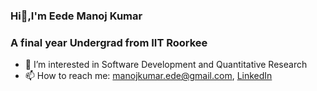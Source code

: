 ###                                             Hi👋,I'm Eede Manoj Kumar
###                                 A final year Undergrad from IIT Roorkee

<!--
**Manoj4689/Manoj4689** is a ✨ _special_ ✨ repository because its `README.md` (this file) appears on your GitHub profile.
-->

- 🔭 I’m interested in Software Development and Quantitative Research
- 📫 How to reach me: [manojkumar.ede@gmail.com](manojkumar.ede@gmail.com), [LinkedIn](https://www.linkedin.com/in/e-manoj-kumar-603003193/)

